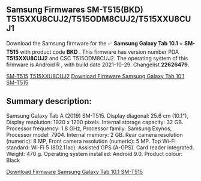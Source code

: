 <h2>Samsung Firmwares SM-T515(BKD) T515XXU8CUJ2/T515ODM8CUJ2/T515XXU8CUJ1</h2>
Download the Samsung firmware for the ✅ <strong>Samsung Galaxy Tab 10.1 </strong> ⭐ <strong>SM-T515</strong> with product code <strong>BKD</strong> . This firmware has version number PDA <strong>T515XXU8CUJ2</strong> and CSC T515ODM8CUJ2. The operating system of this firmware is Android R , with build date 2021-10-29. Changelist <strong>22626479</strong>.


[SM-T515](https://samfirm.shop/samsung/model/SM-T515)
[T515XXU8CUJ2](https://samfirm.shop/samsung/pda/T515XXU8CUJ2)
[Download Firmware Samsung Galaxy Tab 10.1 SM-T515](https://samfirm.shop/samsung/firmware/470145)
<h2>Summary description:</h2>
<p>Samsung Galaxy Tab A (2019) SM-T515. Display diagonal: 25.6 cm (10.1"), Display resolution: 1920 x 1200 pixels. Internal storage capacity: 32 GB. Processor frequency: 1.8 GHz, Processor family: Samsung Exynos, Processor model: 7904. Internal memory: 2 GB. Rear camera resolution (numeric): 8 MP, Front camera resolution (numeric): 5 MP. Top Wi-Fi standard: Wi-Fi 5 (802.11ac). Assisted GPS (A-GPS). Card reader integrated. Weight: 470 g. Operating system installed: Android 9.0. Product colour: Black</p>


[Download Firmware Samsung Galaxy Tab 10.1 SM-T515](https://samfirm.shop/samsung/firmware/470145)
